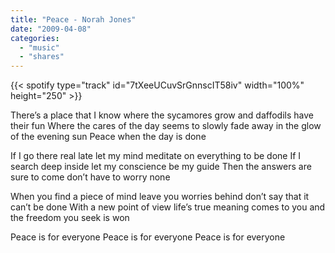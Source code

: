 ```yaml
---
title: "Peace - Norah Jones"
date: "2009-04-08"
categories:
  - "music"
  - "shares"
---
```


{{< spotify type="track" id="7tXeeUCuvSrGnnscIT58iv" width="100%" height="250" >}}

There’s a place that I know where the sycamores grow
and daffodils have their fun
Where the cares of the day seems to slowly fade away
in the glow of the evening sun
Peace when the day is done

If I go there real late
let my mind meditate on everything to be done
If I search deep inside
let my conscience be my guide
Then the answers are sure to come
don’t have to worry none

When you find a piece of mind leave you worries behind
don’t say that it can’t be done
With a new point of view life’s true meaning comes to you
and the freedom you seek is won

Peace is for everyone
Peace is for everyone
Peace is for everyone

